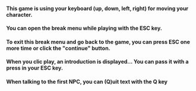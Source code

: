 #### This game is using your keyboard (up, down, left, right) for moving your character.
#### You can open the break menu while playing with the ESC key.
#### To exit this break menu and go back to the game, you can press ESC one more time or click the "continue" button.

#### When you clic play, an introduction is displayed... You can pass it with a press in your ESC key.

#### When talking to the first NPC, you can (Q)uit text with the Q key